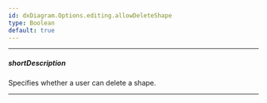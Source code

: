 ```yaml
---
id: dxDiagram.Options.editing.allowDeleteShape
type: Boolean
default: true
---
```

---
##### shortDescription
Specifies whether a user can delete a shape.

---
